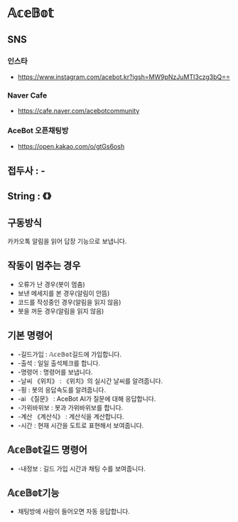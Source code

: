 # 𝔸𝕔𝕖𝔹𝕠𝕥

## SNS

### 인스타
- https://www.instagram.com/acebot.kr?igsh=MW9pNzJuMTI3czg3bQ==

### Naver Cafe
- https://cafe.naver.com/acebotcommunity
  
### AceBot 오픈채팅방
- https://open.kakao.com/o/gtGs6osh

## 접두사 : -
## String : 《》

## 구동방식
카카오톡 알림을 읽어 답장 기능으로 보냅니다.
## 작동이 멈추는 경우  
- 오류가 난 경우(봇이 멈춤)  
- 보낸 메세지를 본 경우(알림이 안뜸)  
- 코드를 작성중인 경우(알림을 읽지 않음)  
- 봇을 꺼둔 경우(알림을 읽지 않음)  

## 기본 명령어
- -길드가입 : 𝔸𝕔𝕖𝔹𝕠𝕥길드에 가입합니다.
- -출석 : 일일 출석체크를 합니다. 
- -명령어 : 명령어를 보냅니다.
- -날씨 《위치》 : 《위치》의 실시간 날씨를 알려줍니다.
- -핑 : 봇의 응답속도를 알려줍니다.
- -ai 《질문》 : AceBot AI가 질문에 대해 응답합니다.
- -가위바위보 : 봇과 가위바위보를 합니다.
- -계산 《계산식》 : 계산식을 계산합니다.
- -시간 : 현재 시간을 도트로 표현해서 보여줍니다.

## 𝔸𝕔𝕖𝔹𝕠𝕥길드 명령어
- -내정보 : 길드 가입 시간과 채팅 수를 보여줍니다.

## 𝔸𝕔𝕖𝔹𝕠𝕥기능
- 채팅방에 사람이 들어오면 자동 응답합니다.
